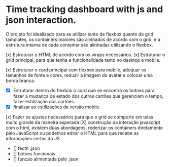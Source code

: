 # Time tracking dashboard with js and json interaction.

O projeto foi idealizado para se utilizar tanto de flexbox quanto de grid tamplates, os containers maiores são alinhados de acordo com o grid, e a estrutura interna de cada conteiner são alinhadas utilizando o flexbox.

[x] Estruturar o HTML de acordo com os wraps necessários.
[x] Estruturar o grid principal, para que tenha a funcionalidade tanto no desktop e mobile.

[x] Estruturar o card principal com flexbox para mobile, adequar os tamanhos de fonte e cores, reduzir a imagem do avatar e colocar uma borda branca.

- [x] Estruturar dentro do flexbox o card que se encontra os botoes para fazer a mudança de estado dos outros cartões que gerenciam o tempo, fazer estilização dos cartões.
- [x] finalizar as estilizações da versão mobile.

[x] Fazer os ajustes necessários para que o grid se comporte em telas muito grande da maneira esperada
[X] construção da interação javascript com o html, existem duas abordagens, rederizar os containers diretamente pelo JavaScript ou podemos editar o HTML para que recebe as informações certas do JS.

- [] fecth .json
- [] botoes funcionais
- [] funcao alimentada pelo .json
